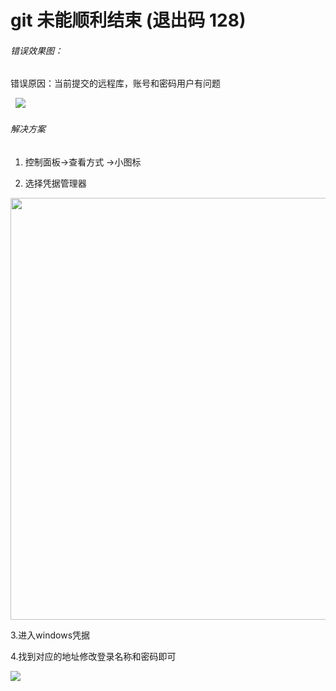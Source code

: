 # git 未能顺利结束 (退出码 128)

###### 错误效果图：

错误原因：当前提交的远程库，账号和密码用户有问题

  ![](C:\Users\17227\AppData\Roaming\marktext\images\2023-05-05-23-02-40-1683298957213.png)

###### 解决方案

1. 控制面板->查看方式 ->小图标

2. 选择凭据管理器

<img title="" src="file:///C:/Users/17227/AppData/Roaming/marktext/images/2023-05-05-23-07-29-1683299234859.png" alt="" width="675">

3.进入windows凭据

4.找到对应的地址修改登录名称和密码即可

![](C:\Users\17227\AppData\Roaming\marktext\images\2023-05-05-23-07-32-1683299234871.png)
